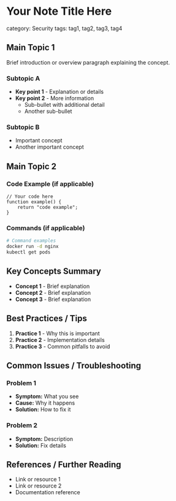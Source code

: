 # Your Note Title Here
category: Security
tags: tag1, tag2, tag3, tag4

## Main Topic 1

Brief introduction or overview paragraph explaining the concept.

### Subtopic A
- **Key point 1** - Explanation or details
- **Key point 2** - More information
  - Sub-bullet with additional detail
  - Another sub-bullet

### Subtopic B
- Important concept
- Another important concept

## Main Topic 2

### Code Example (if applicable)
```language
// Your code here
function example() {
    return "code example";
}
```

### Commands (if applicable)
```bash
# Command examples
docker run -d nginx
kubectl get pods
```

## Key Concepts Summary

- **Concept 1** - Brief explanation
- **Concept 2** - Brief explanation
- **Concept 3** - Brief explanation

## Best Practices / Tips

1. **Practice 1** - Why this is important
2. **Practice 2** - Implementation details
3. **Practice 3** - Common pitfalls to avoid

## Common Issues / Troubleshooting

### Problem 1
- **Symptom:** What you see
- **Cause:** Why it happens  
- **Solution:** How to fix it

### Problem 2
- **Symptom:** Description
- **Solution:** Fix details

## References / Further Reading

- Link or resource 1
- Link or resource 2
- Documentation reference